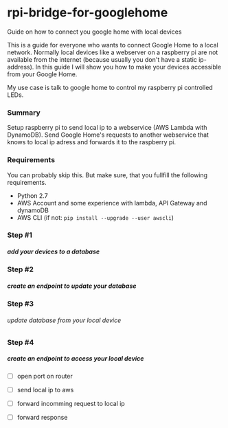 # rpi-bridge-for-googlehome
Guide on how to connect you google home with local devices


This is a guide for everyone who wants to connect Google Home to a local network. Normally local devices like a webserver on a raspberry pi are not available from the internet (because usually you don't have a static ip-address). In this guide I will show you how to make your devices accessible from your Google Home.

My use case is talk to google home to control my raspberry pi controlled LEDs.


### Summary

Setup raspberry pi to send local ip to a webservice (AWS Lambda with DynamoDB). Send Google Home's requests to another webservice that knows to local ip adress and forwards it to the raspberry pi. 

### Requirements
You can probably skip this. But make sure, that you fullfill the following requirements.

- Python 2.7
- AWS Account and some experience with lambda, API Gateway and dynamoDB
- AWS CLI (if not: `pip install --upgrade --user awscli`)


### Step #1
##### add your devices to a database


### Step #2
##### create an endpoint to update your database


### Step #3
###### update database from your local device


### Step #4
##### create an endpoint to access your local device








- [ ] open port on router

- [ ] send local ip to aws

- [ ] forward incomming request to local ip

- [ ] forward response

